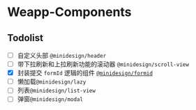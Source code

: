 # Weapp-Components

## Todolist

- [ ] 自定义头部 `@minidesign/header`
- [ ] 带下拉刷新和上拉刷新功能的滚动器 `@minidesign/scroll-view`
- [x] 封装提交 `formId` 逻辑的组件 [`@minidesign/formid`](https://github.com/skyFi/weapp-components/tree/master/packages/formid)
- [ ] 懒加载`@minidesign/lazy`
- [ ] 列表`@minidesign/list-view`
- [ ] 弹窗`@minidesign/modal`
